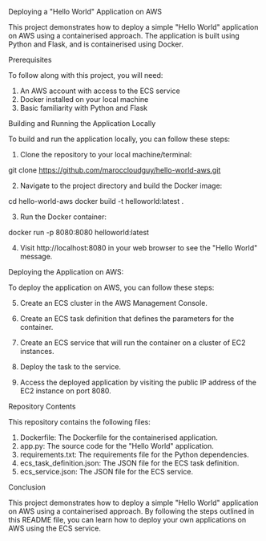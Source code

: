 Deploying a "Hello World" Application on AWS

This project demonstrates how to deploy a simple "Hello World" application on AWS using a containerised approach. The application is built using Python and Flask, and is containerised using Docker.

Prerequisites

To follow along with this project, you will need:

1) An AWS account with access to the ECS service
2) Docker installed on your local machine
3) Basic familiarity with Python and Flask
    
Building and Running the Application Locally

To build and run the application locally, you can follow these steps:

1) Clone the repository to your local machine/terminal:


git clone https://github.com/maroccloudguy/hello-world-aws.git

 
2) Navigate to the project directory and build the Docker image:

cd hello-world-aws
docker build -t helloworld:latest .


3) Run the Docker container:

docker run -p 8080:8080 helloworld:latest


4) Visit http://localhost:8080 in your web browser to see the "Hello World" message.


Deploying the Application on AWS:

To deploy the application on AWS, you can follow these steps:

5) Create an ECS cluster in the AWS Management Console.

6) Create an ECS task definition that defines the parameters for the container.

7) Create an ECS service that will run the container on a cluster of EC2 instances.

8) Deploy the task to the service.

9) Access the deployed application by visiting the public IP address of the EC2 instance on port 8080.


Repository Contents

This repository contains the following files:

1) Dockerfile: The Dockerfile for the containerised application.
2) app.py: The source code for the "Hello World" application.
3) requirements.txt: The requirements file for the Python dependencies.
4) ecs_task_definition.json: The JSON file for the ECS task definition.
5) ecs_service.json: The JSON file for the ECS service.

Conclusion

This project demonstrates how to deploy a simple "Hello World" application on AWS using a containerised approach. By following the steps outlined in this README file, you can learn how to deploy your own applications on AWS using the ECS service.
